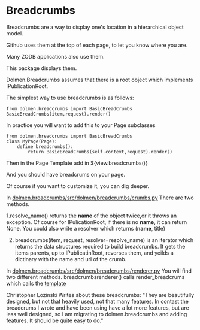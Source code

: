 Breadcrumbs
==========

Breadcrumbs are a way to display one's location in a hierarchical  object model.

Github uses them at the top of each page, to let you know where you are. 

Many ZODB applications also use them.

This package displays them.

Dolmen.Breadcrumbs assumes that there is a root object which
implements IPublicationRoot.

The simplest way to use breadcrumbs is as follows:

```
from dolmen.breadcrumbs import BasicBreadCrumbs
BasicBreadCrumbs(item,request).render()
```

In practice you will want to add this to your Page subclasses

```
from dolmen.breadcrumbs import BasicBreadCrumbs
class MyPage(Page):
    define breadcrumbs():
        return BasicBreadCrumbs(self.context,request).render()
```

Then in the Page Template add in
   ${view.breadcrumbs()}

And you should have breadcrums on your page. 

Of course if you want to customize it, you can dig deeper.

In [dolmen.breadcrumbs/src/dolmen/breadcrumbs/crumbs.py](./src/dolmen/breadcrumbs/crumbs.py])
There are two methods.

1.resolve_name() returns the __name__ of the object twice,or it throws an exception.
Of course for IPulicationRoot, if there is no __name__, it can return None.
You could also write a resolver which returns (__name__, title)

2. breadcrumbs(item, request, resolver=resolve_name) is an iterator which
returns the data structures required to build breadcrumbs.  It gets the
items parents, up to IPublicatinRoot, reverses them, and yeilds a dictinary with
the name and url of the crumb. 

In [dolmen.breadcrumbs/src/dolmen/breadcrumbs/renderer.py](./src/dolmen/breadcrumbs/renderer.py) You will find two different methods. breadcrumbsrenderer() calls
render_breadcrums which calls the
[template](./src/dolmen/breadcrumbs/templates/breadcrumbs.pt)


Christopher Lozinski Writes about these breadcrumbs: "They are
beautifully designed, but not that heavily used, not that many features.
In contast the breadcrums I wrote and have been using have a lot
more features, but are less well designed, so I am migrating to dolmen.breadcrumbs
and adding features. It should be quite easy to do."
